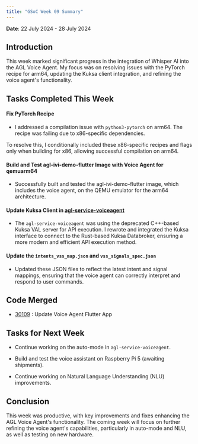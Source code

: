 ```yaml
---
title: "GSoC Week 09 Summary"
---
```



<!-- # GSoC Week 08 Summary -->
**Date**: 22 July 2024 - 28 July 2024

## Introduction
This week marked significant progress in the integration of Whisper AI into the AGL Voice Agent. My focus was on resolving issues with the PyTorch recipe for arm64, updating the Kuksa client integration, and refining the voice agent's functionality. 

## Tasks Completed This Week

#### Fix PyTorch Recipe

- I addressed a compilation issue with `python3-pytorch` on arm64. The recipe was failing due to x86-specific dependencies. 

To resolve this, I conditionally included these x86-specific recipes and flags only when building for x86, allowing successful compilation on arm64.

#### Build and Test agl-ivi-demo-flutter Image with Voice Agent for qemuarm64

- Successfully built and tested the agl-ivi-demo-flutter image, which includes the voice agent, on the QEMU emulator for the arm64 architecture. 

#### Update Kuksa Client in [agl-service-voiceagent](https://github.com/Anuj-S62/agl-service-voiceagent)

- The `agl-service-voiceagent` was using the deprecated C++-based Kuksa VAL server for API execution. I rewrote and integrated the Kuksa interface to connect to the Rust-based Kuksa Databroker, ensuring a more modern and efficient API execution method.

#### Update the `intents_vss_map.json` and `vss_signals_spec.json`

- Updated these JSON files to reflect the latest intent and signal mappings, ensuring that the voice agent can correctly interpret and respond to user commands.

## Code Merged

- [30109]((https://gerrit.automotivelinux.org/gerrit/c/apps/flutter-speechrecognition-demo/+/30109)) : Update Voice Agent Flutter App

## Tasks for Next Week

- Continue working on the auto-mode in `agl-service-voiceagent`.

- Build and test the voice assistant on Raspberry Pi 5 (awaiting shipments).

- Continue working on Natural Language Understanding (NLU) improvements.


## Conclusion
This week was productive, with key improvements and fixes enhancing the AGL Voice Agent's functionality. The coming week will focus on further refining the voice agent's capabilities, particularly in auto-mode and NLU, as well as testing on new hardware.

<br>
